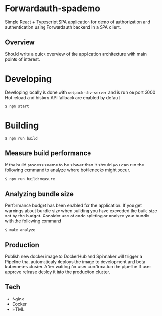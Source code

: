 # Forwardauth-spademo

Simple React + Typescript SPA application for demo of authorization 
and authentication using Forwardauth backend in a SPA client.

## Overview

Should write a quick overview of the application architecture with main points of interest.

# Developing

Developing locally is done with `webpack-dev-server` and is run on port 3000
Hot reload and history API fallback are enabled by default

```
$ npm start
```

# Building

```
$ npm run build
```

## Measure build performance

If the build process seems to be slower than it should you can run the following command to analyze where bottlenecks might occur.

```
$ npm run build:measure
```

## Analyzing bundle size

Performance budget has been enabled for the application. If you get warnings about bundle size when building you have exceeded the build size set by the budget. Consider use of code splitting or analyze your bundle with the following command

```
$ make analyze
```

## Production 
Publish new docker image to DockerHub and Spinnaker will trigger a Pipeline that automaticaly deploys the image to development and beta kubernetes cluster. After waiting for user confirmation the pipeline if user approve release deploy it into the production cluster.

## Tech
- Nginx
- Docker
- HTML